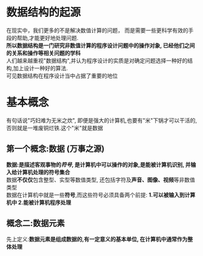 # 数据结构的起源
  在现实中，我们更多的不是解决数值计算的问题， 而是需要一些更科学有效的手段的帮助,才能更好地处理问题.  
  **所以数据结构是一门研究非数值计算的程序设计问题中的操作对象, 已经他们之间的关系和操作等相关问题的学科**  
  人们越来越重视"数据结构",并认为程序设计的实质是对确定问题选择一种好的结构,加上设计一种好的算法.  
  可见数据结构在程序设计当中占据了重要的地位
# 基本概念
  有句话说"巧妇难为无米之炊", 即便是强大的计算机,也要有"米"下锅才可以干活的,否则就是一堆废铜烂铁.这个"米"就是数据
  ## 第一个概念:数据 (万事之源)
  **数据:是描述客观事物的*符号*, 是计算机中可以操作的对象,是能被计算机识别, 并输入给计算机处理的符号集合**  
  数据**不仅仅**包含整型、实型等数值类型, 还包括字符及**声音、图像、视频**等非数值类型  
  数据在计算机中就是一些**符号**,而这些符号必须具备两个前提: **1.可以被输入到计算机中 2.能被计算机程序处理**
  ## 概念二:数据元素  
  先上定义:**数据元素是组成数据的,有一定意义的基本单位, 在计算机中通常作为整体处理**

